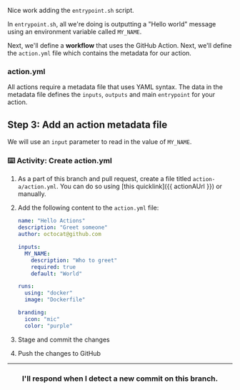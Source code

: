 Nice work adding the `entrypoint.sh` script.

In `entrypoint.sh`, all we're doing is outputting a "Hello world" message using an environment variable called `MY_NAME`.

Next, we'll define a **workflow** that uses the GitHub Action.
Next, we'll define the `action.yml` file which contains the metadata for our action.

### action.yml

All actions require a metadata file that uses YAML syntax. The data in the metadata file defines the `inputs`, `outputs` and main `entrypoint` for your action.

## Step 3: Add an action metadata file

We will use an `input` parameter to read in the value of `MY_NAME`.

### :keyboard: Activity: Create action.yml

1. As a part of this branch and pull request, create a file titled `action-a/action.yml`. You can do so using [this quicklink]({{ actionAUrl }}) or manually.
1. Add the following content to the `action.yml` file:

   ```yaml
   name: "Hello Actions"
   description: "Greet someone"
   author: octocat@github.com

   inputs:
     MY_NAME:
       description: "Who to greet"
       required: true
       default: "World"

   runs:
     using: "docker"
     image: "Dockerfile"

   branding:
     icon: "mic"
     color: "purple"
   ```

1. Stage and commit the changes
1. Push the changes to GitHub

<hr>
<h3 align="center">I'll respond when I detect a new commit on this branch.</h3>
